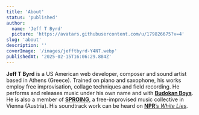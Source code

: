 ```yaml
---
title: 'About'
status: 'published'
author:
  name: 'Jeff T Byrd'
  picture: 'https://avatars.githubusercontent.com/u/179826675?v=4'
slug: 'about'
description: ''
coverImage: '/images/jefftbyrd-Y4NT.webp'
publishedAt: '2025-02-15T16:06:29.884Z'
---
```


**Jeff T Byrd** is a US American web developer, composer and sound artist based in Athens (Greece). Trained on piano and saxophone, his works employ free improvisation, collage techniques and field recording. He performs and releases music under his own name and with [**Budokan Boys**](https://budokanboys.club/). He is also a member of [**SPROING**](https://www.instagram.com/sproingsounds/), a free-improvised music collective in Vienna (Austria). His soundtrack work can be heard on [**NPR**’s *White Lies*](https://www.npr.org/podcasts/510343/white-lies).